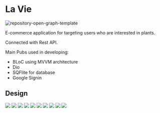 # La Vie

![repository-open-graph-template](https://user-images.githubusercontent.com/88054373/191556282-4d1cc8f1-8db9-4cb3-95a6-9531d310bdaf.png)


E-commerce application for targeting users who are interested in plants.

Connected with Rest API.

Main Pubs used in developing: 
  - BLoC using MVVM architecture
  - Dio
  - SQFlite for database
  - Google Signin



## Design

<img src="https://user-images.githubusercontent.com/88054373/191559016-7397b9dc-f7e4-4be9-bf87-05981e0494a4.jpg">

<img src="https://user-images.githubusercontent.com/88054373/191559395-d86cfdea-afdc-4045-96a8-06a3ac823e24.jpg">

<img src="https://user-images.githubusercontent.com/88054373/191559738-b5e80b97-fb88-4a05-a0f6-3c692393a4f7.jpg">

<img src="https://user-images.githubusercontent.com/88054373/191559621-22ae37bc-5656-4841-9fbc-e35e503c67ab.jpg">

<img src="https://user-images.githubusercontent.com/88054373/191559854-99a582c2-18fb-4c85-a0a9-737e5fad7e38.jpg">

<img src="https://user-images.githubusercontent.com/88054373/191559918-fe940160-cb25-4e44-9e4f-fd5d362bff4c.jpg">

<img src="https://user-images.githubusercontent.com/88054373/191559968-6f81c959-aa93-4ef0-abea-78f1cf000a0b.jpg">

<img src="https://user-images.githubusercontent.com/88054373/191560178-3bdebc66-f125-405a-9bb8-68e2f0ed92be.jpg">

<img src="https://user-images.githubusercontent.com/88054373/191560070-59e51dd6-c918-4a9d-8b5c-587749db79a8.jpg">

<img src="https://user-images.githubusercontent.com/88054373/191560258-f0f3c99a-3c3a-4680-842c-dc50e3f786c1.jpg">
